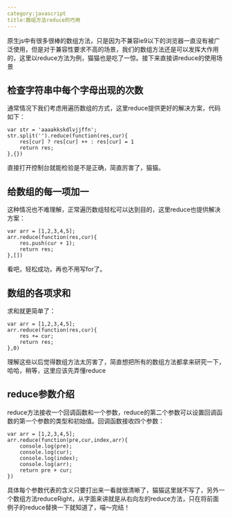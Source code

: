 ```yaml
---
category:javascript
title:数组方法reduce的巧用
---
```

原生js中有很多很棒的数组方法，只是因为不兼容ie9以下的浏览器一直没有被广泛使用，但是对于兼容性要求不高的场景，我们的数组方法还是可以发挥大作用的，这里以reduce方法为例，猫猫也是吃了一惊。接下来直接讲reduce的使用场景
## 检查字符串中每个字母出现的次数
通常情况下我们考虑用遍历数组的方式，这里reduce提供更好的解决方案，代码如下：
```
var str = 'aaaakkskdlvjjffn';
str.split('').reduce(function(res,cur){
	res[cur] ? res[cur] ++ : res[cur] = 1
	return res;
},{})
```
直接打开控制台就能检验是不是正确，简直厉害了，猫猫。

## 给数组的每一项加一
这种情况也不难理解，正常遍历数组轻松可以达到目的，这里reduce也提供解决方案：
```
var arr = [1,2,3,4,5];
arr.reduce(function(res,cur){
	res.push(cur + 1);
	return res;
},[])
```
看吧，轻松成功，再也不用写for了。

## 数组的各项求和
求和就更简单了：
```
var arr = [1,2,3,4,5];
arr.reduce(function(res,cur){
	res += cur;
	return res;
},0)
```
理解这些以后觉得数组方法太厉害了，简直想把所有的数组方法都拿来研究一下，哈哈，稍等，这里应该先弄懂reduce
## reduce参数介绍
reduce方法接收一个回调函数和一个参数，reduce的第二个参数可以设置回调函数的第一个参数的类型和初始值。回调函数接收四个参数：
```
var arr = [1,2,3,4,5];
arr.reduce(function(pre,cur,index,arr){
	console.log(pre);
	console.log(cur);
	console.log(index);
	console.log(arr);
	return pre + cur;
})
```
具体每个参数代表的含义只要打出来一看就很清晰了，猫猫这里就不写了，另外一个数组方法reduceRight，从字面来讲就是从右向左的reduce方法，只在将前面例子的reduce替换一下就知道了，喵～完结！
